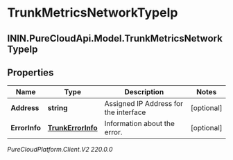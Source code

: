 # TrunkMetricsNetworkTypeIp

## ININ.PureCloudApi.Model.TrunkMetricsNetworkTypeIp

## Properties

|Name | Type | Description | Notes|
|------------ | ------------- | ------------- | -------------|
| **Address** | **string** | Assigned IP Address for the interface | [optional] |
| **ErrorInfo** | [**TrunkErrorInfo**](TrunkErrorInfo) | Information about the error. | [optional] |



_PureCloudPlatform.Client.V2 220.0.0_
